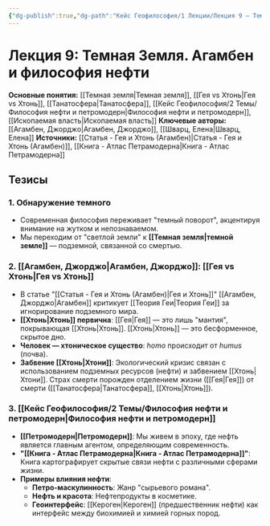 ```yaml
---
{"dg-publish":true,"dg-path":"Кейс Геофилософия/1 Лекции/Лекция 9 – Темная Земля","permalink":"/kejs-geofilosofiya/1-lekczii/lekcziya-9-temnaya-zemlya/","dgShowLocalGraph":true}
---
```



# Лекция 9: Темная Земля. Агамбен и философия нефти

**Основные понятия:** [[Темная земля\|Темная земля]], [[Гея vs Хтонь\|Гея vs Хтонь]], [[Танатосфера\|Танатосфера]], [[Кейс Геофилософия/2 Темы/Философия нефти и петромодерн\|Философия нефти и петромодерн]], [[Ископаемая власть\|Ископаемая власть]]
**Ключевые авторы:** [[Агамбен, Джорджо\|Агамбен, Джорджо]], [[Шварц, Елена\|Шварц, Елена]]
**Источники:** [[Статья - Гея и Хтонь (Агамбен)\|Статья - Гея и Хтонь (Агамбен)]], [[Книга - Атлас Петрамодерна\|Книга - Атлас Петрамодерна]]

## Тезисы

### 1. Обнаружение темного
- Современная философия переживает "темный поворот", акцентируя внимание на жутком и непознаваемом.
- Мы переходим от "светлой земли" к **[[Темная земля\|темной земле]]** — подземной, связанной со смертью.

### 2. [[Агамбен, Джорджо\|Агамбен, Джорджо]]: [[Гея vs Хтонь\|Гея vs Хтонь]]
- В статье "[[Статья - Гея и Хтонь (Агамбен)\|Гея и Хтонь]]" [[Агамбен, Джорджо\|Агамбен]] критикует [[Теория Геи\|Теория Геи]] за игнорирование подземного мира.
- **[[Хтонь\|Хтонь]] первична**: [[Гея\|Гея]] — это лишь "мантия", покрывающая [[Хтонь\|Хтонь]]. [[Хтонь\|Хтонь]] — это бесформенное, скрытое дно.
- **Человек — хтоническое существо**: *homo* происходит от *humus* (почва).
- **Забвение [[Хтонь\|Хтони]]**: Экологический кризис связан с использованием подземных ресурсов (нефти) и забвением [[Хтонь\|Хтони]]. Страх смерти порожден отделением жизни ([[Гея\|Гея]]) от смерти ([[Танатосфера\|Танатосфера]], [[Хтонь\|Хтонь]]).

### 3. [[Кейс Геофилософия/2 Темы/Философия нефти и петромодерн\|Философия нефти и петромодерн]]
- **[[Петромодерн\|Петромодерн]]**: Мы живем в эпоху, где нефть является главным агентом, определяющим современность.
- **"[[Книга - Атлас Петрамодерна\|Книга - Атлас Петрамодерна]]"**: Книга картографирует скрытые связи нефти с различными сферами жизни.
- **Примеры влияния нефти**:
    - **Петро-маскулинность**: Жанр "сырьевого романа".
    - **Нефть и красота**: Нефтепродукты в косметике.
    - **Геоинтерфейс**: [[Кероген\|Кероген]] (предшественник нефти) как интерфейс между биохимией и химией горных пород.